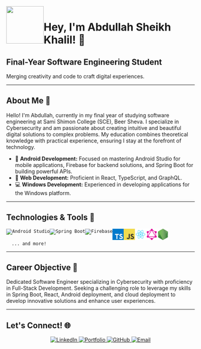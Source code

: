 <img align="left" src="https://avatars.githubusercontent.com/u/9919?s=200&v=4" width="100px" height="100px" />

# Hey, I'm Abdullah Sheikh Khalil! 👋
## Final-Year Software Engineering Student
Merging creativity and code to craft digital experiences.

---

## About Me 🌟
Hello! I'm Abdullah, currently in my final year of studying software engineering at Sami Shimon College (SCE), Beer Sheva. I specialize in Cybersecurity and am passionate about creating intuitive and beautiful digital solutions to complex problems. My education combines theoretical knowledge with practical experience, ensuring I stay at the forefront of technology.

- 🌱 **Android Development:** Focused on mastering Android Studio for mobile applications, Firebase for backend solutions, and Spring Boot for building powerful APIs.
- 💼 **Web Development:** Proficient in React, TypeScript, and GraphQL.
- 💻 **Windows Development:** Experienced in developing applications for the Windows platform.

---

## Technologies & Tools 🔧

<div style="display: flex; flex-wrap: wrap;">
  <code><img height="30" alt="Android Studio" src="https://developer.android.com/studio/images/studio-icon.svg"></code>
  <code><img height="30" alt="Spring Boot" src="https://www.vectorlogo.zone/logos/springio/springio-icon.svg"></code>
  <code><img height="30" alt="Firebase" src="https://www.vectorlogo.zone/logos/firebase/firebase-icon.svg"></code>
  <code><img height="30" alt="TypeScript" src="https://raw.githubusercontent.com/github/explore/80688e429a7d4ef2fca1e82350fe8e3517d3494d/topics/typescript/typescript.png"></code>
  <code><img height="30" alt="JavaScript" src="https://raw.githubusercontent.com/github/explore/80688e429a7d4ef2fca1e82350fe8e3517d3494d/topics/javascript/javascript.png"></code>
  <code><img height="30" alt="React" src="https://raw.githubusercontent.com/github/explore/80688e429a7d4ef2fca1e82350fe8e3517d3494d/topics/react/react.png"></code>
  <code><img height="30" alt="GraphQL" src="https://raw.githubusercontent.com/github/explore/5c058a388828bb5fde0bcafd4bc867b5bb3f26f3/topics/graphql/graphql.png"></code>
  <code><img height="30" alt="Node.js" src="https://raw.githubusercontent.com/github/explore/80688e429a7d4ef2fca1e82350fe8e3517d3494d/topics/nodejs/nodejs.png"></code>
 <code>  ... and more!</code>
</div>

---

## Career Objective 🎯
Dedicated Software Engineer specializing in Cybersecurity with proficiency in Full-Stack Development. Seeking a challenging role to leverage my skills in Spring Boot, React, Android deployment, and cloud deployment to develop innovative solutions and enhance user experiences.

---

## Let's Connect! 🌐

<div align="center">
    <a href="https://www.linkedin.com/in/abdallah-shekh-khalil-637a11326">
        <img src="https://custom-icon-badges.herokuapp.com/badge/LinkedIn-0A66C2?style=for-the-badge&logo=linkedin&logoColor=white" alt="LinkedIn">
    </a>
    <a href="https://abedallask.netlify.app/">
        <img src="https://custom-icon-badges.herokuapp.com/badge/Portfolio-FF5733?style=for-the-badge&logo=google-chrome&logoColor=white" alt="Portfolio">
    </a>
    <a href="https://github.com/abedallaSK">
        <img src="https://custom-icon-badges.herokuapp.com/badge/GitHub-181717?style=for-the-badge&logo=github&logoColor=white" alt="GitHub">
    </a>
    <a href="mailto:abadalla1999@gmail.com">
        <img src="https://custom-icon-badges.herokuapp.com/badge/Email-D14836?style=for-the-badge&logo=gmail&logoColor=white" alt="Email">
    </a>
</div>
